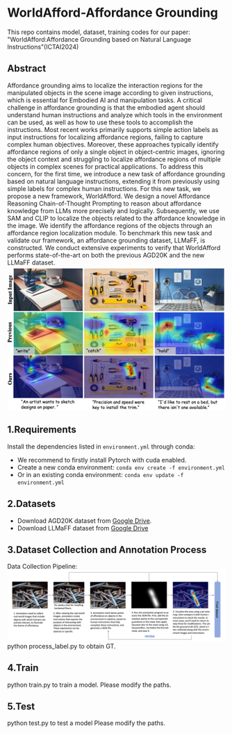 # WorldAfford-Affordance Grounding

This repo contains model, dataset, training codes for our paper: "WorldAfford:Affordance Grounding based on Natural Language Instructions"(ICTAI2024)
## Abstract

Affordance grounding aims to localize the interaction regions for the manipulated objects in the scene image according to given instructions, which is essential for Embodied AI and manipulation tasks. A critical challenge in affordance grounding is that the embodied agent should understand human instructions and analyze which tools in the environment can be used, as well as how to use these tools to accomplish the instructions. Most recent works primarily supports simple action labels as input instructions for localizing affordance regions, failing to capture complex human objectives. Moreover, these approaches typically identify affordance regions of only a single object in object-centric images, ignoring the object context and struggling to localize affordance regions of multiple objects in complex scenes for practical applications. To address this concern, for the first time, we introduce a new task of affordance grounding based on natural language instructions, extending it from previously using simple labels for complex human instructions. For this new task, we propose a new framework, WorldAfford. We design a novel Affordance Reasoning Chain-of-Thought Prompting to reason about affordance knowledge from LLMs more precisely and logically. Subsequently, we use SAM and CLIP to localize the objects related to the affordance knowledge in the image. We identify the affordance regions of the objects through an affordance region localization module. To benchmark this new task and validate our framework, an affordance grounding dataset, LLMaFF, is constructed. We conduct extensive experiments to verify that WorldAfford performs state-of-the-art on both the previous AGD20K and the new LLMaFF dataset.
<img src="assets/difference.png">


## 1.Requirements
Install the dependencies listed in `environment.yml` through conda:
- We recommend to firstly install Pytorch with cuda enabled.
- Create a new conda environment:
`conda env create -f environment.yml `
- Or in an existing conda environment:
`conda env update -f environment.yml`

## 2.Datasets
- Download AGD20K dataset from [Google Drive](https://drive.google.com/file/d/1OEz25-u1uqKfeuyCqy7hmiOv7lIWfigk/view?usp=sharing).
- Download LLMaFF dataset from [Google Drive](https://drive.google.com/file/d/1j600M_nWjBRuJX5rGzmLIfdOO6YF-BpJ/view)

## 3.Dataset Collection and Annotation Process
Data Collection Pipeline:
<img src="assets/data_collection_process.png">
python process_label.py to obtain GT.
## 4.Train
python train.py to train a model.
Please modify the paths.
## 5.Test
python test.py to test a model
Please modify the paths.

